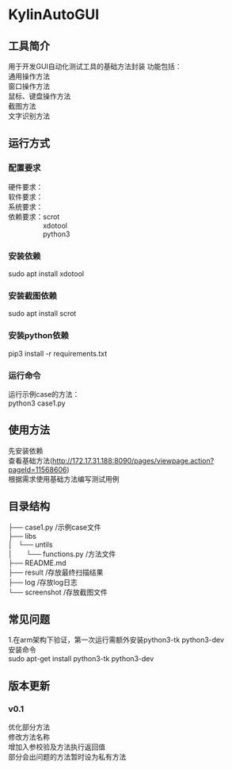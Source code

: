 # KylinAutoGUI


## 工具简介
用于开发GUI自动化测试工具的基础方法封装
功能包括：  
通用操作方法  
窗口操作方法  
鼠标、键盘操作方法  
截图方法  
文字识别方法  


## 运行方式

### 配置要求
硬件要求：  
软件要求：  
系统要求：  
依赖要求：scrot  
&emsp;&emsp;&emsp;&emsp;&emsp;xdotool  
&emsp;&emsp;&emsp;&emsp;&emsp;python3  


### 安装依赖
sudo apt install xdotool
### 安装截图依赖
sudo apt install scrot
### 安装python依赖
pip3 install -r requirements.txt


### 运行命令
运行示例case的方法：  
python3 case1.py

## 使用方法
先安装依赖  
查看基础方法(http://172.17.31.188:8090/pages/viewpage.action?pageId=11568606)  
根据需求使用基础方法编写测试用例  


## 目录结构 
├── case1.py /示例case文件  
├── libs  
│   └── untils  
│           └── functions.py /方法文件  
├── README.md  
├── result /存放最终扫描结果  
├── log /存放log日志  
└── screenshot /存放截图文件  


## 常见问题
1.在arm架构下验证，第一次运行需额外安装python3-tk python3-dev  
安装命令  
sudo apt-get install python3-tk python3-dev

## 版本更新

### v0.1
优化部分方法  
修改方法名称  
增加入参校验及方法执行返回值  
部分会出问题的方法暂时设为私有方法


